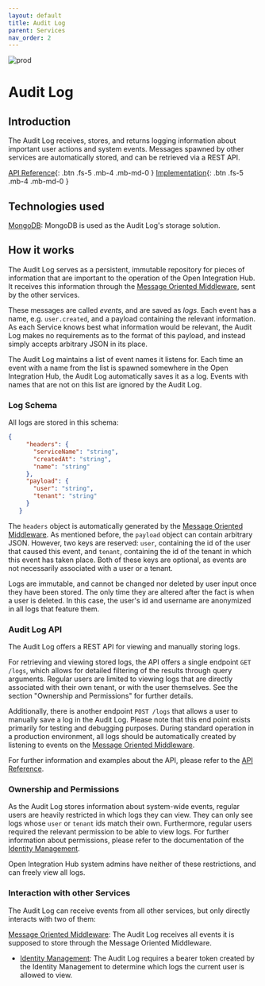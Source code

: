 ```yaml
---
layout: default
title: Audit Log
parent: Services
nav_order: 2
---
```


<!-- Description Guidelines

Please note:
Use the full links to reference other files or images! Relative links will not work under our theme settings settings.
-->

<!-- please choose the appropriate batch and delete/comment the others  -->
![prod](https://img.shields.io/badge/Status-Production-brightgreen.svg)


# **Audit Log** <!-- make sure spelling is consistent with other sources and within this document -->

## Introduction
<!-- 2 sentences: what does it do and how -->

The Audit Log receives, stores, and returns logging information about important user actions and system events. Messages spawned by other services are automatically stored, and can be retrieved via a REST API.

[API Reference](http://auditlog.openintegrationhub.com/api-docs/){: .btn .fs-5 .mb-4 .mb-md-0 }
[Implementation](https://github.com/openintegrationhub/openintegrationhub/tree/master/services/audit-log){: .btn .fs-5 .mb-4 .mb-md-0 }
<!--[Service File](){: .btn .fs-5 .mb-4 .mb-md-0 }-->

## Technologies used
<!-- please name and elaborate on other technologies or standards the service uses -->
[MongoDB](https://www.mongodb.com/): MongoDB is used as the Audit Log's storage solution.

## How it works
<!-- describe core functionalities and underlying concepts in more detail -->
The Audit Log serves as a persistent, immutable repository for pieces of information that are important to the operation of the Open Integration Hub. It receives this information through the [Message Oriented Middleware](https://openintegrationhub.github.io//docs/Services/MessageOrientedMiddleware.html), sent by the other services.

These messages are called *events*, and are saved as *logs*. Each event has a name, e.g. `user.created`, and a payload containing the relevant information. As each Service knows best what information would be relevant, the Audit Log makes no requirements as to the format of this payload, and instead simply accepts arbitrary JSON in its place.

The Audit Log maintains a list of event names it listens for. Each time an event with a name from the list is spawned somewhere in the Open Integration Hub, the Audit Log automatically saves it as a log. Events with names that are not on this list are ignored by the Audit Log.

### Log Schema
All logs are stored in this schema:
```json
{
     "headers": {
       "serviceName": "string",
       "createdAt": "string",
       "name": "string"
     },
     "payload": {
       "user": "string",
       "tenant": "string"
     }
   }
```
The `headers` object is automatically generated by the [Message Oriented Middleware](https://openintegrationhub.github.io//docs/Services/MessageOrientedMiddleware.html). As mentioned before, the `payload` object can contain arbitrary JSON. However, two keys are reserved: `user`, containing the id of the user that caused this event, and `tenant`, containing the id of the tenant in which this event has taken place. Both of these keys are optional, as events are not necessarily associated with a user or a tenant.

Logs are immutable, and cannot be changed nor deleted by user input once they have been stored. The only time they are altered after the fact is when a user is deleted. In this case, the user's id and username are anonymized in all logs that feature them.

### Audit Log API
The Audit Log offers a REST API for viewing and manually storing logs.

For retrieving and viewing stored logs, the API offers a single endpoint `GET /logs`, which allows for detailed filtering of the results through query arguments. Regular users are limited to viewing logs that are directly associated with their own tenant, or with the user themselves. See the section "Ownership and Permissions" for further details.

Additionally, there is another endpoint `POST /logs` that allows a user to manually save a log in the Audit Log. Please note that this end point exists primarily for testing and debugging purposes. During standard operation in a production environment, all logs should be automatically created by listening to events on the [Message Oriented Middleware](https://openintegrationhub.github.io//docs/Services/MessageOrientedMiddleware.html).

For further information and examples about the API, please refer to the [API Reference](http://auditlog.openintegrationhub.com/api-docs/).

### Ownership and Permissions
As the Audit Log stores information about system-wide events, regular users are heavily restricted in which logs they can view. They can only see logs whose `user` or `tenant` ids match their own. Furthermore, regular users required the relevant permission to be able to view logs. For further information about permissions, please refer to the documentation of the [Identity Management](https://openintegrationhub.github.io//docs/Services/IdentityManagement.html).

Open Integration Hub system admins have neither of these restrictions, and can freely view all logs.

### Interaction with other Services
The Audit Log can receive events from all other services, but only directly interacts with two of them:

[Message Oriented Middleware](https://openintegrationhub.github.io//docs/Services/MessageOrientedMiddleware.html): The Audit Log receives all events it is supposed to store through the Message Oriented Middleware.

- [Identity Management](https://openintegrationhub.github.io//docs/Services/IdentityManagement.html): The Audit Log requires a bearer token created by the Identity Management to determine which logs the current user is allowed to view.
